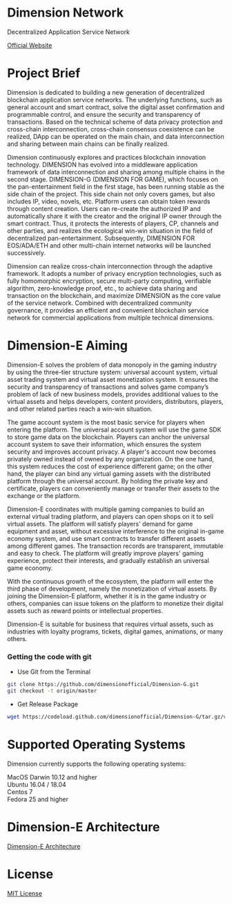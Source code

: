 # Dimension Network
Decentralized Application Service Network    

[Official Website](http://dimensionchain.io/)


# Project Brief  

Dimension is dedicated to building a new generation of decentralized blockchain application service networks. The underlying functions, such as general account and smart contract, solve the digital asset confirmation and programmable control, and ensure the security and transparency of transactions. Based on the technical scheme of data privacy protection and cross-chain interconnection, cross-chain consensus coexistence can be realized, DApp can be operated on the main chain, and data interconnection and sharing between main chains can be finally realized.

Dimension continuously explores and practices blockchain innovation technology. DIMENSION has evolved into a middleware application framework of data interconnection and sharing among multiple chains in the second stage. DIMENSION-G (DIMENSION FOR GAME), which focuses on the pan-entertainment field in the first stage, has been running stable as the side chain of the project. This side chain not only covers games, but also includes IP, video, novels, etc. Platform users can obtain token rewards through content creation. Users can re-create the authorized IP and automatically share it with the creator and the original IP owner through the smart contract. Thus, it protects the interests of players, CP, channels and other parties, and realizes the ecological win-win situation in the field of decentralized pan-entertainment. Subsequently, DIMENSION FOR EOS/ADA/ETH and other multi-chain internet networks will be launched successively.
  
Dimension can realize cross-chain interconnection through the adaptive framework. It adopts a number of privacy encryption technologies, such as fully homomorphic encryption, secure multi-party computing, verifiable algorithm, zero-knowledge proof, etc., to achieve data sharing and transaction on the blockchain, and maximize DIMENSION as the core value of the service network. Combined with decentralized community governance, it provides an efficient and convenient blockchain service network for commercial applications from multiple technical dimensions.

# Dimension-E Aiming

Dimension-E solves the problem of data monopoly in the gaming industry by using the three-tier structure system: universal account system, virtual asset trading system and virtual asset monetization system. It ensures the security and transparency of transactions and solves game company’s problem of lack of new business models, provides additional values to the virtual assets and helps developers, content providers, distributors, players, and other related parties reach a win-win situation.

The game account system is the most basic service for players when entering the platform. The universal account system will use the game SDK to store game data on the blockchain. Players can anchor the universal account system to save their information, which ensures the system security and improves account privacy. A player's account now becomes privately owned instead of owned by any organization. On the one hand, this system reduces the cost of experience different game; on the other hand, the player can bind any virtual gaming assets with the distributed platform through the universal account.  By holding the private key and certificate, players can conveniently manage or transfer their assets to the exchange or the platform.

Dimension-E coordinates with multiple gaming companies to build an external virtual trading platform, and players can open shops on it to sell virtual assets. The platform will satisfy players' demand for game equipment and asset, without excessive interference to the original in-game economy system, and use smart contracts to transfer different assets among different games. The transaction records are transparent,  immutable and easy to check. The platform will greatly improve players' gaming experience, protect their interests, and gradually establish an universal game economy.

With the continuous growth of the ecosystem, the platform will enter the third phase of development, namely the monetization of virtual assets. By joining the Dimension-E platform, whether it is in the game industry or others, companies can issue tokens on the platform to monetize their digital assets such as reward points or intellectual properties. 

Dimension-E is suitable for business that requires virtual assets, such as industries with loyalty programs, tickets, digital games, animations, or many others.


### Getting the code with git

- Use Git from the Terminal   

```sh
git clone https://github.com/dimensionofficial/Dimension-G.git
git checkout -t origin/master  
```

- Get Release Package 

```sh
wget https://codeload.github.com/dimensionofficial/Dimension-G/tar.gz/v1.0.0  
```
  
# Supported Operating Systems
Dimension currently supports the following operating systems:

MacOS Darwin 10.12 and higher   
Ubuntu 16.04 / 18.04  
Centos 7   
Fedora 25 and higher  

# Dimension-E Architecture

[Dimension-E Architecture](https://github.com/dimensionofficial/Dimension-E/blob/master/images/DimensionEArchitecture.jpg)

# License
[MIT License](https://github.com/dimensionofficial/Dimension-G/blob/master/LICENSE)


